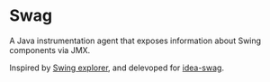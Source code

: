 # Swag

A Java instrumentation agent that exposes information about Swing components via
JMX.

Inspired by [Swing explorer](https://github.com/swingexplorer/swingexplorer),
and delevoped for [idea-swag](https://github.com/ohle/idea-swag).
